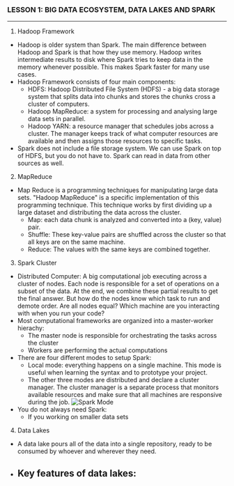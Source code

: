 ### LESSON 1: BIG DATA ECOSYSTEM, DATA LAKES AND SPARK
---

1. Hadoop Framework
- Hadoop is older system than Spark. The main difference between Hadoop and Spark is that how they use memory. Hadoop writes intermediate results to disk where Spark tries to keep data in the memory whenever possible. This makes Spark faster for many use cases.
- Hadoop Framework consists of four main components:
    - HDFS: Hadoop Distributed File System (HDFS) - a big data storage system that splits data into chunks and stores the chunks cross a cluster of computers.
    - Hadoop MapReduce: a system for processing and analysing large data sets in parallel.
    - Hadoop YARN: a resource manager that schedules jobs across a cluster. The manager keeps track of what computer resources are available and then assigns those resources to specific tasks.
- Spark does not include a file storage system. We can use Spark on top of HDFS, but you do not have to. Spark can read in data from other sources as well.

2. MapReduce
- Map Reduce is a programming techniques for manipulating large data sets. "Hadoop MapReduce" is a specific implementation of this programming technique. This technique works by first dividing up a large dataset and distributing the data across the cluster.
    - Map: each data chunk is analyzed and converted into a (key, value) pair. 
    - Shuffle: These key-value pairs are shuffled across the cluster so that all keys are on the same machine. 
    - Reduce: The values with the same keys are combined together.

3. Spark Cluster
- Distributed Computer: A big computational job executing across a cluster of nodes. Each node is responsible for a set of operations on a subset of the data. At the end, we combine these partial results to get the final answer. But how do the nodes know which task to run and demote order. Are all nodes equal? Which machine are you interacting with when you run your code?
- Most computational frameworks are organized into a master-worker hierachy:
    - The master node is responsible for orchestrating the tasks across the cluster
    - Workers are performing the actual computations
- There are four different modes to setup Spark:
    - Local mode: everything happens on a single machine. This mode is useful when learning the syntax and to prototype your project. 
    - The other three modes are distributed and declare a cluster manager. The cluster manager is a separate process that monitors available resources and make sure that all machines are responsive during the job.
    ![Spark Mode](https://video.udacity-data.com/topher/2021/September/613f8cba_screen-shot-2021-09-13-at-12.38.48-pm/screen-shot-2021-09-13-at-12.38.48-pm.png)
- You do not always need Spark:
    - If you working on smaller data sets

4. Data Lakes
- A data lake pours all of the data into a single repository, ready to be consumed by whoever and wherever they need.
- Key features of data lakes:
    - 